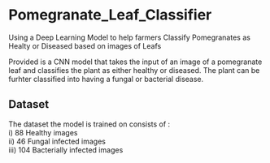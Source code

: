 # Pomegranate_Leaf_Classifier
Using a Deep Learning Model to help farmers Classify Pomegranates as Healty or Diseased based on images of Leafs

Provided is a CNN model that takes the input of an image of a pomegranate leaf and classifies the plant as either healthy or diseased. The plant can be furhter classified into having a fungal or bacterial disease.

## Dataset
The dataset the model is trained on consists of :<br>
i) 88 Healthy images<br>
ii) 46 Fungal infected images<br>
iii) 104 Bacterially infected images
